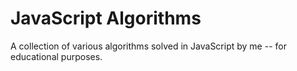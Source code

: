 # JavaScript Algorithms

A collection of various algorithms solved in JavaScript by me -- for educational purposes.
